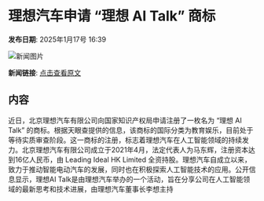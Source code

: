 # 理想汽车申请 “理想 AI Talk” 商标

**发布日期**: 2025年1月17号 16:39

![新闻图片](https://upload.chinaz.com/2025/0117/6387272874340625984206052.png)

**新闻链接**: [点击查看原文](https://www.aibase.com/zh/news/14812)

## 内容

近日，北京理想汽车有限公司向国家知识产权局申请注册了一枚名为 “理想 AI Talk” 的商标。根据天眼查提供的信息，该商标的国际分类为教育娱乐，目前处于等待实质审查阶段。这一商标的注册，标志着理想汽车在人工智能领域的持续发力。北京理想汽车有限公司成立于2021年4月，法定代表人为马东辉，注册资本达到16亿人民币，由 Leading Ideal HK Limited 全资持股。理想汽车自成立以来，致力于推动智能电动汽车的发展，同时也在积极探索人工智能技术的应用。公开信息显示，理想AI Talk是由理想汽车举办的一个活动，旨在分享公司在人工智能领域的最新思考和技术进展，由理想汽车董事长李想主持
